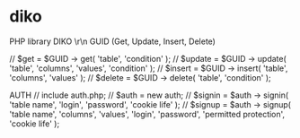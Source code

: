 # diko
PHP library DIKO \r\n
GUID (Get, Update, Insert, Delete)

// $get = $GUID -> get( 'table', 'condition' );
// $update = $GUID -> update( 'table', 'columns', 'values', 'condition' );
// $insert = $GUID -> insert( 'table', 'columns', 'values' ); 
// $delete = $GUID -> delete( 'table', 'condition' );

AUTH
// include auth.php;
// $auth = new auth;
// $signin = $auth -> signin( 'table name', 'login', 'password', 'cookie life' );
// $signup = $auth -> signup( 'table name', 'columns', 'values', 'login', 'password', 'permitted protection', 'cookie life' );
